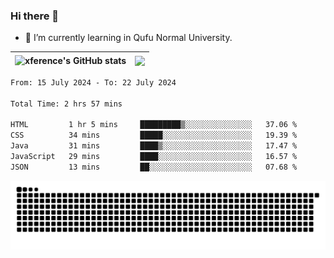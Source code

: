 ### Hi there 👋

<!--
**xference/xference** is a ✨ _special_ ✨ repository because its `README.md` (this file) appears on your GitHub profile.

Here are some ideas to get you started:

- 🔭 I’m currently working on ...

- 👯 I’m looking to collaborate on ...
- 🤔 I’m looking for help with ...
- 💬 Ask me about ...
- 📫 How to reach me: ...
- 😄 Pronouns: ...
- ⚡ Fun fact: ...
-->
- 🌱 I’m currently learning in Qufu Normal University.


| <img src="https://github-readme-stats.vercel.app/api?username=xference&show_icons=true&theme=ambient_gradient" alt="xference's GitHub stats" align="center"/> | <img src="https://github-readme-streak-stats.herokuapp.com/?user=xference"  style="zoom:100%;" align="center"/> |
| ------------------------------------------------------------ | ------------------------------------------------------------ |

<!--START_SECTION:waka-->

```txt
From: 15 July 2024 - To: 22 July 2024

Total Time: 2 hrs 57 mins

HTML         1 hr 5 mins     █████████▒░░░░░░░░░░░░░░░   37.06 %
CSS          34 mins         █████░░░░░░░░░░░░░░░░░░░░   19.39 %
Java         31 mins         ████▒░░░░░░░░░░░░░░░░░░░░   17.47 %
JavaScript   29 mins         ████░░░░░░░░░░░░░░░░░░░░░   16.57 %
JSON         13 mins         ██░░░░░░░░░░░░░░░░░░░░░░░   07.68 %
```

<!--END_SECTION:waka-->

<picture>
  <source media="(prefers-color-scheme: dark)" srcset="https://raw.githubusercontent.com/xference/xference/output/github-contribution-grid-snake-dark.svg" />
  <source media="(prefers-color-scheme: light)" srcset="https://raw.githubusercontent.com/xference/xference/output/github-contribution-grid-snake.svg" />
  <img alt="github-snake" src="https://raw.githubusercontent.com/xference/xference/output/github-contribution-grid-snake.svg" />
</picture>
